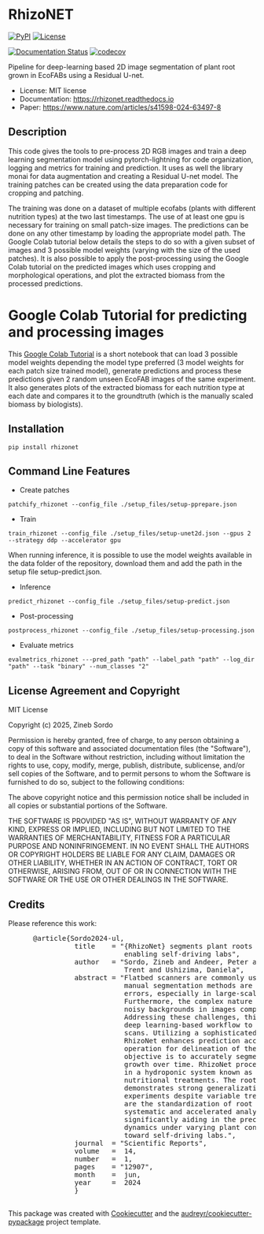 # RhizoNET



[![PyPI](https://badgen.net/pypi/v/rhizonet?cache-bust=%3Ctimestamp%3E)](https://pypi.org/project/rhizonet/)
[![License](https://badgen.net/pypi/license/rhizonet)](https://github.com/lbl-camera/rhizonet)
<!-- [![Build Status](https://github.com/lbl-camera/rhizonet/actions/workflows/rhizonet-CI.yml)](https://github.com/lbl-camera/rhizonet/actions/workflows/rhizonet-CI.yml) -->
[![Documentation Status](https://readthedocs.org/projects/rhizonet/badge/?version=latest)](https://rhizonet.readthedocs.io/en/latest/)
[![codecov](https://codecov.io/github/lbl-camera/rhizonet/graph/badge.svg?token=CuKaQXQLkt)](https://codecov.io/github/lbl-camera/rhizonet)

Pipeline for deep-learning based 2D image segmentation of plant root grown in EcoFABs using a Residual U-net.

* License: MIT license
* Documentation: https://rhizonet.readthedocs.io
* Paper: https://www.nature.com/articles/s41598-024-63497-8


## Description

This code gives the tools to pre-process 2D RGB images and train a deep learning segmentation model using pytorch-lightning for code organization, logging and metrics for training and prediction. It uses as well the library monai for data augmentation and creating a Residual U-net model. 
The training patches can be created using the data preparation code for cropping and patching. 

The training was done on a dataset of multiple ecofabs (plants with different nutrition types) at the two last timestamps. The use of at least one gpu is necessary for training on small patch-size images.
The predictions can be done on any other timestamp by loading the appropriate model path. The Google Colab tutorial below details the steps to do so with a given subset of images and 3 possible model weights (varying with the size of the used patches).
It is also possible to apply the post-processing using the Google Colab tutorial on the predicted images which uses cropping and morphological operations, and plot the extracted biomass from the processed predictions. 


# Google Colab Tutorial for predicting and processing images
This [Google Colab Tutorial](https://colab.research.google.com/drive/1uJa1bHYfm076xCEhWcG20DVSdMIRh-lr?usp=drive_link) is a short notebook that can load 3 possible model weights depending the model type preferred (3 model weights for each patch size trained model), generate predictions and process these predictions given 2 random unseen EcoFAB images of the same experiment. It also generates plots of the extracted biomass for each nutrition type at each date and compares it to the groundtruth (which is the manually scaled biomass by biologists). 

## Installation
```commandline
pip install rhizonet
```

## Command Line Features

* Create patches
```commandline
patchify_rhizonet --config_file ./setup_files/setup-pprepare.json 
```

* Train
```commandline
train_rhizonet --config_file ./setup_files/setup-unet2d.json --gpus 2 --strategy ddp --accelerator gpu
```

When running inference, it is possible to use the model weights available in the data folder of the repository, download them and add the path in the setup file setup-predict.json. 

* Inference
```commandline
predict_rhizonet --config_file ./setup_files/setup-predict.json 
```

* Post-processing
```commandline
postprocess_rhizonet --config_file ./setup_files/setup-processing.json 
```

* Evaluate metrics
```commandline
evalmetrics_rhizonet ---pred_path "path" --label_path "path" --log_dir "path" --task "binary" --num_classes "2"
```


## License Agreement and Copyright

MIT License

Copyright (c) 2025, Zineb Sordo

Permission is hereby granted, free of charge, to any person obtaining a copy
of this software and associated documentation files (the "Software"), to deal
in the Software without restriction, including without limitation the rights
to use, copy, modify, merge, publish, distribute, sublicense, and/or sell
copies of the Software, and to permit persons to whom the Software is
furnished to do so, subject to the following conditions:

The above copyright notice and this permission notice shall be included in all
copies or substantial portions of the Software.

THE SOFTWARE IS PROVIDED "AS IS", WITHOUT WARRANTY OF ANY KIND, EXPRESS OR
IMPLIED, INCLUDING BUT NOT LIMITED TO THE WARRANTIES OF MERCHANTABILITY,
FITNESS FOR A PARTICULAR PURPOSE AND NONINFRINGEMENT. IN NO EVENT SHALL THE
AUTHORS OR COPYRIGHT HOLDERS BE LIABLE FOR ANY CLAIM, DAMAGES OR OTHER
LIABILITY, WHETHER IN AN ACTION OF CONTRACT, TORT OR OTHERWISE, ARISING FROM,
OUT OF OR IN CONNECTION WITH THE SOFTWARE OR THE USE OR OTHER DEALINGS IN THE
SOFTWARE.

## Credits

Please reference this work:
 <div class="row">
      <pre class="col-md-offset-2 col-md-8">
      @article{Sordo2024-ul,
                title    = "{RhizoNet} segments plant roots to assess biomass and growth for
                            enabling self-driving labs",
                author   = "Sordo, Zineb and Andeer, Peter and Sethian, James and Northen,
                            Trent and Ushizima, Daniela",
                abstract = "Flatbed scanners are commonly used for root analysis, but typical
                            manual segmentation methods are time-consuming and prone to
                            errors, especially in large-scale, multi-plant studies.
                            Furthermore, the complex nature of root structures combined with
                            noisy backgrounds in images complicates automated analysis.
                            Addressing these challenges, this article introduces RhizoNet, a
                            deep learning-based workflow to semantically segment plant root
                            scans. Utilizing a sophisticated Residual U-Net architecture,
                            RhizoNet enhances prediction accuracy and employs a convex hull
                            operation for delineation of the primary root component. Its main
                            objective is to accurately segment root biomass and monitor its
                            growth over time. RhizoNet processes color scans of plants grown
                            in a hydroponic system known as EcoFAB, subjected to specific
                            nutritional treatments. The root detection model using RhizoNet
                            demonstrates strong generalization in the validation tests of all
                            experiments despite variable treatments. The main contributions
                            are the standardization of root segmentation and phenotyping,
                            systematic and accelerated analysis of thousands of images,
                            significantly aiding in the precise assessment of root growth
                            dynamics under varying plant conditions, and offering a path
                            toward self-driving labs.",
                journal  = "Scientific Reports",
                volume   =  14,
                number   =  1,
                pages    = "12907",
                month    =  jun,
                year     =  2024
                }
      </pre>
    </div>

This package was created with [Cookiecutter](https://github.com/audreyr/cookiecutter)
and the [audreyr/cookiecutter-pypackage](https://github.com/audreyr/cookiecutter-pypackage)
project template.



